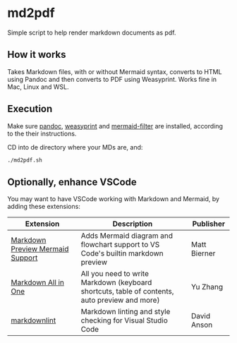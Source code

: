 # md2pdf

Simple script to help render markdown documents as pdf.

## How it works

Takes Markdown files, with or without Mermaid syntax, converts to HTML using Pandoc and then converts to PDF using Weasyprint. Works fine in Mac, Linux and WSL.

## Execution

Make sure [pandoc](https://pandoc.org/installing.html), [weasyprint](https://weasyprint.org) and [mermaid-filter](https://github.com/raghur/mermaid-filter) are installed, according to the their instructions.

CD into de directory where your MDs are, and:

```bash
./md2pdf.sh
```

## Optionally, enhance VSCode

You may want to have VSCode working with Markdown and Mermaid, by adding these extensions:

| Extension | Description | Publisher |
|--|--|--|
| [Markdown Preview Mermaid Support](https://marketplace.visualstudio.com/items?itemName=bierner.markdown-mermaid) | Adds Mermaid diagram and flowchart support to VS Code's builtin markdown preview | Matt Bierner |
| [Markdown All in One](https://marketplace.visualstudio.com/items?itemName=yzhang.markdown-all-in-one) | All you need to write Markdown (keyboard shortcuts, table of contents, auto preview and more) | Yu Zhang |
| [markdownlint](https://marketplace.visualstudio.com/items?itemName=DavidAnson.vscode-markdownlint) | Markdown linting and style checking for Visual Studio Code | David Anson |
